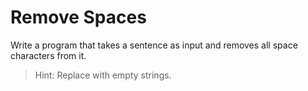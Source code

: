 # Remove Spaces

Write a program that takes a sentence as input and removes all space characters from it.

> Hint: Replace with empty strings.

